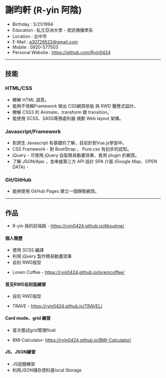 # 謝昀軒 (R-yin 阿陰)

* Birthday : 5/21/1994
* Education : 私立亞洲大學 - 資訊傳播學系
* Location : 台中市
* E-Mail : a30729522@gmail.com
* Mobile : 0920-577503
* Personal Website : https://github.com/Ryin0424

***

## 技能

### HTML/CSS

* 瞭解 HTML 語意。
* 能夠不倚賴Framework 做出 CSS網頁排版 與 RWD 響應式設計。
* 瞭解 CSS3 的 Animate、transform 跟 transition。
* 能使用 SCSS、SASS等預處利器 規劃 Web layout 架構。

### Javascript/Framework

* 對原生 Javascript 有基礎的了解，目前針對Vue.js學習中。
* CSS Framework - 對 BootStrap 、 Pure.css 有初步的認知。
* jQuery - 可使用 jQuery 自製簡易動畫效果、套用 plugin 於網頁。
* 了解 JSON/Ajax ，並串接第三方 API 設計 SPA 介面 (Google Map、OPEN DATA) -

### Git/GitHub

* 能夠使用 GitHub Pages 建立一個靜態網頁。

***

## 作品

* R-yin 我的前端路 - https://ryin0424.github.io/Aboutme/
#### 個人簡歷
- 使用 SCSS 編譯
- 利用 jQuery 製作簡易動畫效果
- 自刻 RWD版型

* Lorem Coffee - https://ryin0424.github.io/loremcoffee/
#### 首支RWD自刻版練習
- 自刻 RWD版型

* TRAVE - https://ryin0424.github.io/TRAVEL/
#### Card mode、grid 練習
- 首次嘗試grid管理float

* BMI Calculator- https://ryin0424.github.io/BMI-Calculator/
#### JS、JSON練習
- JS迴圈練習
- 利用JSON儲存資料進local Storage

